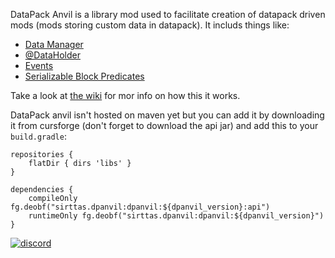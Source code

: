 DataPack Anvil is a library mod used to facilitate creation of datapack driven mods (mods storing custom data in datapack). It includs things like:

* [Data Manager](https://github.com/Sirttas/DataPack-Anvil/wiki/Data-Managers)
* [@DataHolder](https://github.com/Sirttas/DataPack-Anvil/wiki/Data-Managers#dataholder)
* [Events](https://github.com/Sirttas/DataPack-Anvil/wiki/Data-Managers#events)
* [Serializable Block Predicates](https://github.com/Sirttas/DataPack-Anvil/wiki/Block-Predicates)

Take a look at [the wiki](https://github.com/Sirttas/DataPack-Anvil/wiki) for mor info on how this it works.

DataPack anvil isn't hosted on maven yet but you can add it by downloading it from cursforge (don't forget to download the api jar) and add this to your `build.gradle`:
```grouvy
repositories {
    flatDir { dirs 'libs' }
}

dependencies {
    compileOnly fg.deobf("sirttas.dpanvil:dpanvil:${dpanvil_version}:api")
    runtimeOnly fg.deobf("sirttas.dpanvil:dpanvil:${dpanvil_version}")
}
```

[![discord](https://i.imgur.com/mANW7ms.png "discord")](https://discord.gg/BFfAmJP "")
